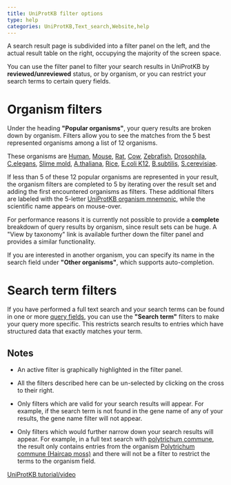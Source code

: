 ```yaml
---
title: UniProtKB filter options
type: help
categories: UniProtKB,Text_search,Website,help
---
```


A search result page is subdivided into a filter panel on the left, and the actual result table on the right, occupying the majority of the screen space.

You can use the filter panel to filter your search results in UniProtKB by **reviewed/unreviewed** status, or by organism, or you can restrict your search terms to certain query fields.

# Organism filters

Under the heading **"Popular organisms"**, your query results are broken down by organism. Filters allow you to see the matches from the 5 best represented organisms among a list of 12 organisms.

These organisms are [Human](https://www.uniprot.org/taxonomy/9606), [Mouse](https://www.uniprot.org/taxonomy/10090), [Rat](https://www.uniprot.org/taxonomy/10116), [Cow](https://www.uniprot.org/taxonomy/9913), [Zebrafish](https://www.uniprot.org/taxonomy/7955), [Drosophila](https://www.uniprot.org/taxonomy/7227), [C.elegans](https://www.uniprot.org/taxonomy/6239), [Slime mold](https://www.uniprot.org/taxonomy/44689), [A.thaliana](https://www.uniprot.org/taxonomy/3702), [Rice](https://www.uniprot.org/taxonomy/39947), [E.coli K12](https://www.uniprot.org/taxonomy/83333), [B.subtilis](https://www.uniprot.org/taxonomy/224308), [S.cerevisiae](https://www.uniprot.org/taxonomy/559292).

If less than 5 of these 12 popular organisms are represented in your result, the organism filters are completed to 5 by iterating over the result set and adding the first encountered organisms as filters. These additional filters are labeled with the 5-letter [UniProtKB organism mnemonic](https://www.uniprot.org/help/taxonomy), while the scientific name appears on mouse-over.

For performance reasons it is currently not possible to provide a **complete** breakdown of query results by organism, since result sets can be huge. A "View by taxonomy" link is available further down the filter panel and provides a similar functionality.

If you are interested in another organism, you can specify its name in the search field under **"Other organisms"**, which supports auto-completion.

# Search term filters

If you have performed a full text search and your search terms can be found in one or more [query fields](https://www.uniprot.org/help/query-fields), you can use the **"Search term"** filters to make your query more specific. This restricts search results to entries which have structured data that exactly matches your term.

## Notes

- An active filter is graphically highlighted in the filter panel.

- All the filters described here can be un-selected by clicking on the cross to their right.

- Only filters which are valid for your search results will appear. For example, if the search term is not found in the gene name of any of your results, the gene name filter will not appear.

- Only filters which would further narrow down your search results will appear. For example, in a full text search with [polytrichum commune](https://www.uniprot.org/uniprotkb?query=polytrichum%20commune), the result only contains entries from the organism [Polytrichum commune (Haircap moss)](https://www.uniprot.org/taxonomy/3213) and there will not be a filter to restrict the terms to the organism field.

[UniProtKB tutorial/video](https://www.youtube.com/watch?v=BHu88Sv--mc)
